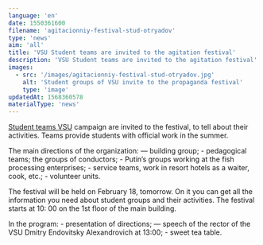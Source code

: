 ```yaml
---
language: 'en'
date: 1550361600
filename: 'agitacionniy-festival-stud-otryadov'
type: 'news'
aim: 'all'
title: 'VSU Student teams are invited to the agitation festival'
description: 'VSU Student teams are invited to the agitation festival'
images:
  - src: '/images/agitacionniy-festival-stud-otryadov.jpg'
    alt: 'Student groups of VSU invite to the propaganda festival'
    type: 'image'
updatedAt: 1568360578
materialType: 'news'
---
```

[Student teams VSU](https://vk.com/sovsu) campaign are invited to the festival, to tell about their activities. Teams provide students with official work in the summer.

The main directions of the organization: — building group; - pedagogical teams; the groups of conductors; - Putin’s groups working at the fish processing enterprises; - service teams, work in resort hotels as a waiter, cook, etc.; - volunteer units.

The festival will be held on February 18, tomorrow. On it you can get all the information you need about student groups and their activities. The festival starts at 10: 00 on the 1st floor of the main building.

In the program: - presentation of directions; — speech of the rector of the VSU Dmitry Endovitsky Alexandrovich at 13:00; - sweet tea table.
